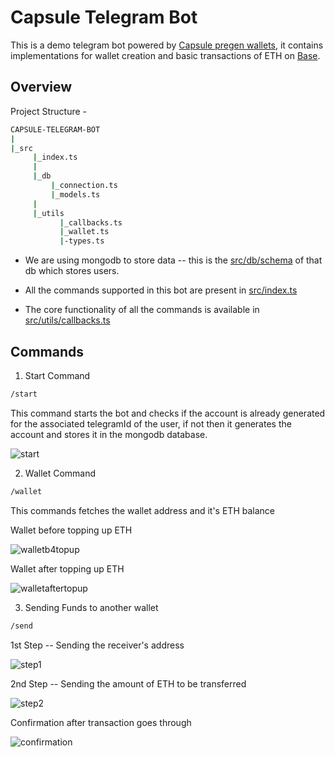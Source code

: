 # Capsule Telegram Bot

This is a demo telegram bot powered by [Capsule pregen wallets](https://usecapsule.com/), it contains implementations for wallet creation and basic transactions of ETH on [Base](https://www.base.org/).

## Overview

Project Structure -

```bash
CAPSULE-TELEGRAM-BOT
|
|_src
     |_index.ts
     |
     |_db
         |_connection.ts
         |_models.ts
     |
     |_utils
           |_callbacks.ts
           |_wallet.ts
           |-types.ts
```

- We are using mongodb to store data -- this is the [src/db/schema](https://github.com/DegenHouseDeFi/capsule-telegram-bot/blob/main/src/db/models.ts) of that db which stores users.

- All the commands supported in this bot are present in [src/index.ts](https://github.com/DegenHouseDeFi/capsule-telegram-bot/blob/main/src/index.ts)

- The core functionality of all the commands is available in [src/utils/callbacks.ts](https://github.com/DegenHouseDeFi/capsule-telegram-bot/blob/main/src/utils/callbacks.ts)

## Commands

1. Start Command

```bash
/start
```

This command starts the bot and checks if the account is already generated for the associated telegramId of the user, if not then it generates the account and stores it in the mongodb database.

![start](https://res.cloudinary.com/dntuhdt9d/image/upload/v1727439626/Capsule%20Telegram%20Bot/o87rld91i3zpakwgedhu.png)

2. Wallet Command

```bash
/wallet
```

This commands fetches the wallet address and it's ETH balance

Wallet before topping up ETH

![walletb4topup](https://res.cloudinary.com/dntuhdt9d/image/upload/v1727439626/Capsule%20Telegram%20Bot/ongbk6pgjmu9pvzxelrx.png)

Wallet after topping up ETH

![walletaftertopup](https://res.cloudinary.com/dntuhdt9d/image/upload/v1727440088/Capsule%20Telegram%20Bot/ocwtck9lskjqr9lzny4c.png)

3. Sending Funds to another wallet

```bash
/send
```

1st Step -- Sending the receiver's address

![step1](https://res.cloudinary.com/dntuhdt9d/image/upload/v1727439626/Capsule%20Telegram%20Bot/onbjrk1smd99be5ba7g3.png)

2nd Step -- Sending the amount of ETH to be transferred

![step2](https://res.cloudinary.com/dntuhdt9d/image/upload/v1727439626/Capsule%20Telegram%20Bot/s01zredp7udzvalv1qjn.png)

Confirmation after transaction goes through

![confirmation](https://res.cloudinary.com/dntuhdt9d/image/upload/v1727439626/Capsule%20Telegram%20Bot/ydi9xbssm0fhvispy35u.png)
